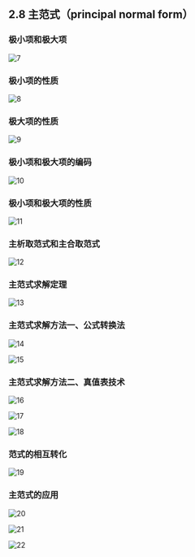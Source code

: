 
## 2.8 主范式（principal normal form）
### 极小项和极大项
![7](https://github.com/Alex5Moon/mooc/blob/master/DiscreteMathematics/2PropositionalLogic2/pic/7.JPG)
### 极小项的性质
![8](https://github.com/Alex5Moon/mooc/blob/master/DiscreteMathematics/2PropositionalLogic2/pic/8.JPG)
### 极大项的性质
![9](https://github.com/Alex5Moon/mooc/blob/master/DiscreteMathematics/2PropositionalLogic2/pic/9.JPG)
### 极小项和极大项的编码
![10](https://github.com/Alex5Moon/mooc/blob/master/DiscreteMathematics/2PropositionalLogic2/pic/10.JPG)
### 极小项和极大项的性质
![11](https://github.com/Alex5Moon/mooc/blob/master/DiscreteMathematics/2PropositionalLogic2/pic/11.JPG)
### 主析取范式和主合取范式
![12](https://github.com/Alex5Moon/mooc/blob/master/DiscreteMathematics/2PropositionalLogic2/pic/12.JPG)
### 主范式求解定理
![13](https://github.com/Alex5Moon/mooc/blob/master/DiscreteMathematics/2PropositionalLogic2/pic/13.JPG)
### 主范式求解方法一、公式转换法
![14](https://github.com/Alex5Moon/mooc/blob/master/DiscreteMathematics/2PropositionalLogic2/pic/14.JPG)
> 
![15](https://github.com/Alex5Moon/mooc/blob/master/DiscreteMathematics/2PropositionalLogic2/pic/15.JPG)
### 主范式求解方法二、真值表技术
![16](https://github.com/Alex5Moon/mooc/blob/master/DiscreteMathematics/2PropositionalLogic2/pic/16.JPG)
> 
![17](https://github.com/Alex5Moon/mooc/blob/master/DiscreteMathematics/2PropositionalLogic2/pic/17.JPG)
> 
![18](https://github.com/Alex5Moon/mooc/blob/master/DiscreteMathematics/2PropositionalLogic2/pic/18.JPG)
### 范式的相互转化
![19](https://github.com/Alex5Moon/mooc/blob/master/DiscreteMathematics/2PropositionalLogic2/pic/19.JPG)
### 主范式的应用
![20](https://github.com/Alex5Moon/mooc/blob/master/DiscreteMathematics/2PropositionalLogic2/pic/20.JPG)
> 
![21](https://github.com/Alex5Moon/mooc/blob/master/DiscreteMathematics/2PropositionalLogic2/pic/21.JPG)
> 
![22](https://github.com/Alex5Moon/mooc/blob/master/DiscreteMathematics/2PropositionalLogic2/pic/22.JPG)
